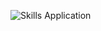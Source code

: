 ![Skills Application](https://drive.google.com/file/d/19r6Qk0NkvhY9tTdtfZHHNVRSP1EpZW6P/view?usp=sharing)
